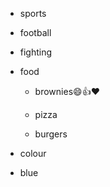 - sports

 - football
 
 - fighting
  
- food
 
  - brownies:smile::+1::heart:
  
  - pizza
  
  - burgers
 
 - colour
 
  - blue
